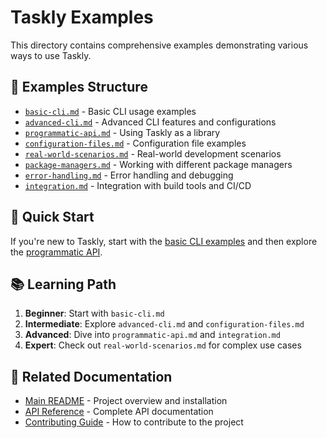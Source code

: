 # Taskly Examples

This directory contains comprehensive examples demonstrating various ways to use Taskly.

## 📁 Examples Structure

- [`basic-cli.md`](./basic-cli.md) - Basic CLI usage examples
- [`advanced-cli.md`](./advanced-cli.md) - Advanced CLI features and configurations
- [`programmatic-api.md`](./programmatic-api.md) - Using Taskly as a library
- [`configuration-files.md`](./configuration-files.md) - Configuration file examples
- [`real-world-scenarios.md`](./real-world-scenarios.md) - Real-world development scenarios
- [`package-managers.md`](./package-managers.md) - Working with different package managers
- [`error-handling.md`](./error-handling.md) - Error handling and debugging
- [`integration.md`](./integration.md) - Integration with build tools and CI/CD

## 🚀 Quick Start

If you're new to Taskly, start with the [basic CLI examples](./basic-cli.md) and then explore the [programmatic API](./programmatic-api.md).

## 📚 Learning Path

1. **Beginner**: Start with `basic-cli.md`
2. **Intermediate**: Explore `advanced-cli.md` and `configuration-files.md`
3. **Advanced**: Dive into `programmatic-api.md` and `integration.md`
4. **Expert**: Check out `real-world-scenarios.md` for complex use cases

## 🔗 Related Documentation

- [Main README](../README.md) - Project overview and installation
- [API Reference](../docs/api.md) - Complete API documentation
- [Contributing Guide](../CONTRIBUTING.md) - How to contribute to the project